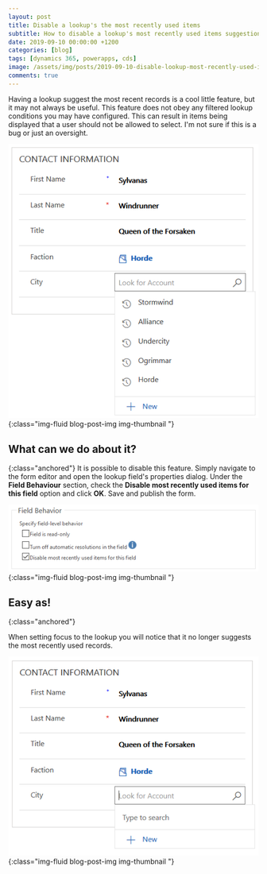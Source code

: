 ```yaml
---
layout: post
title: Disable a lookup's the most recently used items
subtitle: How to disable a lookup's most recently used items suggestions.
date: 2019-09-10 00:00:00 +1200
categories: [blog]
tags: [dynamics 365, powerapps, cds]
image: /assets/img/posts/2019-09-10-disable-lookup-most-recently-used-items/image.png
comments: true
---
```


Having a lookup suggest the most recent records is a cool little feature, but it may not always be useful. This feature does not obey any filtered lookup conditions you may have configured. This can result in items being displayed that a user should not be allowed to select. I'm not sure if this is a bug or just an oversight.

![Screenshot of the most recently used items in a lookup.](/assets/img/posts/2019-09-10-disable-lookup-most-recently-used-items/lookup-most-recently-used-items.png "Most recently used items"){:class="img-fluid blog-post-img img-thumbnail "}

## What can we do about it?
{:class="anchored"}
It is possible to disable this feature. Simply navigate to the form editor and open the lookup field's properties dialog. Under the **Field Behaviour** section, check the **Disable most recently used items for this field** option and click **OK**. Save and publish the form.

![Screenshot of the "Disable most recently used items for this field" option.](/assets/img/posts/2019-09-10-disable-lookup-most-recently-used-items/disable-most-recently-used-items-option.png "Disable most recently used items for this field"){:class="img-fluid blog-post-img img-thumbnail "}

## Easy as!
{:class="anchored"}

When setting focus to the lookup you will notice that it no longer suggests the most recently used records.

![Screenshot of the lookup not showing most recently used items.](/assets/img/posts/2019-09-10-disable-lookup-most-recently-used-items/lookup-not-showing-most-recently-used-items.png "No most recently used items"){:class="img-fluid blog-post-img img-thumbnail "}
